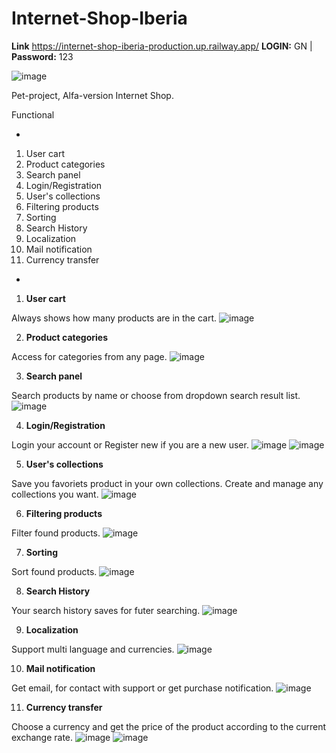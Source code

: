 # Internet-Shop-Iberia

**Link** https://internet-shop-iberia-production.up.railway.app/
**LOGIN:** GN | **Password:** 123

![image](https://github.com/Davidchanz/Internet-Shop-Iberia/assets/92250001/79c8b0ee-430a-4084-8a9f-50192a7bfb7c)


Pet-project, Alfa-version Internet Shop.

Functional

-
1. User cart
2. Product categories
3. Search panel
4. Login/Registration
5. User's collections
6. Filtering products
7. Sorting
9. Search History
10. Localization
11. Mail notification
12. Currency transfer
- 

1. **User cart**
  
  Always shows how many products are in the cart.
  ![image](https://github.com/Davidchanz/Internet-Shop-Iberia/assets/92250001/b5ab17dc-3fbc-4e4b-9d28-7254ca9e7b2f)

2. **Product categories**
  
  Access for categories from any page.
  ![image](https://github.com/Davidchanz/Internet-Shop-Iberia/assets/92250001/a3175e56-cd56-49ec-a139-880f73a82a08)

3. **Search panel**
  
  Search products by name or choose from dropdown search result list.
  ![image](https://github.com/Davidchanz/Internet-Shop-Iberia/assets/92250001/a5e35f50-2de8-4cc2-85c4-285d74e5081d)

4. **Login/Registration**
  
  Login your account or Register new if you are a new user.
  ![image](https://github.com/Davidchanz/Internet-Shop-Iberia/assets/92250001/5c656580-6dde-436b-bfb0-19e3a108649e)
  ![image](https://github.com/Davidchanz/Internet-Shop-Iberia/assets/92250001/0fe110ce-dc89-4624-8c4d-39584a87c8dd)

5. **User's collections**
  
  Save you favoriets product in your own collections. Create and manage any collections you want.
  ![image](https://github.com/Davidchanz/Internet-Shop-Iberia/assets/92250001/59e39bd9-e3fe-4dc0-90e3-6fd5b1d3dc48)

6. **Filtering products**
  
  Filter found products.
  ![image](https://github.com/Davidchanz/Internet-Shop-Iberia/assets/92250001/ec68e8fa-b3f0-44e0-a237-deac351ca647)

7. **Sorting**

  Sort found products.
  ![image](https://github.com/Davidchanz/Internet-Shop-Iberia/assets/92250001/3d149e8e-2197-4dfe-8286-fabfbfb4dd3c)

8. **Search History**

  Your search history saves for futer searching.
  ![image](https://github.com/Davidchanz/Internet-Shop-Iberia/assets/92250001/e60fe18b-d9b9-478b-bcdf-c318edd032a7)

9. **Localization**

  Support multi language and currencies.
  ![image](https://github.com/Davidchanz/Internet-Shop-Iberia/assets/92250001/44b47355-34b3-4468-b176-b6025749b8b8)

10. **Mail notification**
  
  Get email, for contact with support or get purchase notification.
  ![image](https://github.com/Davidchanz/Internet-Shop-Iberia/assets/92250001/f582f34e-ec46-4572-a415-a9a4a7273c78)

11. **Currency transfer**

  Choose a currency and get the price of the product according to the current exchange rate.
  ![image](https://github.com/Davidchanz/Internet-Shop-Iberia/assets/92250001/0eb01373-8a7e-44cb-8f88-cf9f2cffe6b7)
  ![image](https://github.com/Davidchanz/Internet-Shop-Iberia/assets/92250001/9779a41e-6d55-47e5-b697-b88569c945cd)



















